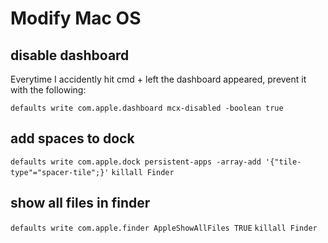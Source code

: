 # Modify Mac OS


## disable dashboard

Everytime I accidently hit cmd + left the dashboard appeared, prevent it with the following:

`defaults write com.apple.dashboard mcx-disabled -boolean true`

## add spaces to dock

`defaults write com.apple.dock persistent-apps -array-add '{"tile-type"="spacer-tile";}'`
`killall Finder`

## show all files in finder
`defaults write com.apple.finder AppleShowAllFiles TRUE`
`killall Finder`
